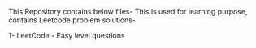 This Repository contains below files-
This is used for learning purpose, contains Leetcode problem solutions-

1- LeetCode
	- Easy level questions
